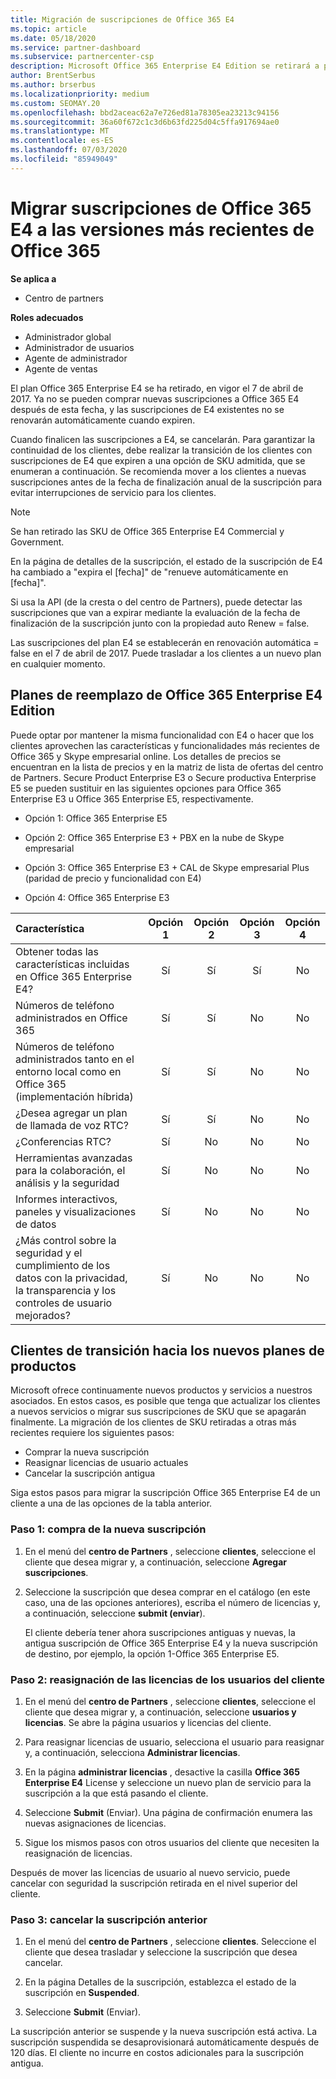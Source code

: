 ```yaml
---
title: Migración de suscripciones de Office 365 E4
ms.topic: article
ms.date: 05/18/2020
ms.service: partner-dashboard
ms.subservice: partnercenter-csp
description: Microsoft Office 365 Enterprise E4 Edition se retirará a partir del 7 de abril de 2017. Obtenga información sobre cómo migrar las suscripciones de clientes a las versiones más recientes de Office 365.
author: BrentSerbus
ms.author: brserbus
ms.localizationpriority: medium
ms.custom: SEOMAY.20
ms.openlocfilehash: bbd2aceac62a7e726ed81a78305ea23213c94156
ms.sourcegitcommit: 36a60f672c1c3d6b63fd225d04c5ffa917694ae0
ms.translationtype: MT
ms.contentlocale: es-ES
ms.lasthandoff: 07/03/2020
ms.locfileid: "85949049"
---
```

# <a name="migrate-office-365-e4-subscriptions-to-newer-office-365-versions"></a>Migrar suscripciones de Office 365 E4 a las versiones más recientes de Office 365

**Se aplica a**

-  Centro de partners

**Roles adecuados**
-   Administrador global
-   Administrador de usuarios
-   Agente de administrador
-   Agente de ventas

El plan Office 365 Enterprise E4 se ha retirado, en vigor el 7 de abril de 2017. Ya no se pueden comprar nuevas suscripciones a Office 365 E4 después de esta fecha, y las suscripciones de E4 existentes no se renovarán automáticamente cuando expiren.

Cuando finalicen las suscripciones a E4, se cancelarán. Para garantizar la continuidad de los clientes, debe realizar la transición de los clientes con suscripciones de E4 que expiren a una opción de SKU admitida, que se enumeran a continuación. Se recomienda mover a los clientes a nuevas suscripciones antes de la fecha de finalización anual de la suscripción para evitar interrupciones de servicio para los clientes. 

> [!NOTE]  
> Se han retirado las SKU de Office 365 Enterprise E4 Commercial y Government.
 
En la página de detalles de la suscripción, el estado de la suscripción de E4 ha cambiado a "expira el [fecha]" de "renueve automáticamente en [fecha]". 

Si usa la API (de la cresta o del centro de Partners), puede detectar las suscripciones que van a expirar mediante la evaluación de la fecha de finalización de la suscripción junto con la propiedad auto Renew = false. 

Las suscripciones del plan E4 se establecerán en renovación automática = false en el 7 de abril de 2017. Puede trasladar a los clientes a un nuevo plan en cualquier momento. 

## <a name="office-365-enterprise-e4-edition-replacement-plans"></a>Planes de reemplazo de Office 365 Enterprise E4 Edition

Puede optar por mantener la misma funcionalidad con E4 o hacer que los clientes aprovechen las características y funcionalidades más recientes de Office 365 y Skype empresarial online. Los detalles de precios se encuentran en la lista de precios y en la matriz de lista de ofertas del centro de Partners. Secure Product Enterprise E3 o Secure productiva Enterprise E5 se pueden sustituir en las siguientes opciones para Office 365 Enterprise E3 u Office 365 Enterprise E5, respectivamente.

- Opción 1: Office 365 Enterprise E5

- Opción 2: Office 365 Enterprise E3 + PBX en la nube de Skype empresarial

- Opción 3: Office 365 Enterprise E3 + CAL de Skype empresarial Plus (paridad de precio y funcionalidad con E4)

- Opción 4: Office 365 Enterprise E3


| Característica | Opción 1 | Opción 2 | Opción 3 | Opción 4 |
| :---    | :------: |   :---:  |   :---:  |   :---:  |
| Obtener todas las características incluidas en Office 365 Enterprise E4? | Sí | Sí | Sí | No |
| Números de teléfono administrados en Office 365 | Sí | Sí | No | No |
| Números de teléfono administrados tanto en el entorno local como en Office 365 (implementación híbrida) | Sí | Sí | No | No |
| ¿Desea agregar un plan de llamada de voz RTC? | Sí | Sí | No | No |
| ¿Conferencias RTC? | Sí | No | No | No |
| Herramientas avanzadas para la colaboración, el análisis y la seguridad | Sí | No | No | No |
| Informes interactivos, paneles y visualizaciones de datos | Sí | No | No | No | 
| ¿Más control sobre la seguridad y el cumplimiento de los datos con la privacidad, la transparencia y los controles de usuario mejorados? | Sí | No | No | No | 

## <a name="transition-customers-to-new-product-plans"></a>Clientes de transición hacia los nuevos planes de productos

Microsoft ofrece continuamente nuevos productos y servicios a nuestros asociados. En estos casos, es posible que tenga que actualizar los clientes a nuevos servicios o migrar sus suscripciones de SKU que se apagarán finalmente. La migración de los clientes de SKU retiradas a otras más recientes requiere los siguientes pasos:

-   Comprar la nueva suscripción
-   Reasignar licencias de usuario actuales
-   Cancelar la suscripción antigua

Siga estos pasos para migrar la suscripción Office 365 Enterprise E4 de un cliente a una de las opciones de la tabla anterior.

### <a name="step-1---purchase-the-new-subscription"></a>Paso 1: compra de la nueva suscripción

1. En el menú del **centro de Partners** , seleccione **clientes**, seleccione el cliente que desea migrar y, a continuación, seleccione **Agregar suscripciones**.

2. Seleccione la suscripción que desea comprar en el catálogo (en este caso, una de las opciones anteriores), escriba el número de licencias y, a continuación, seleccione **submit (enviar**).

   El cliente debería tener ahora suscripciones antiguas y nuevas, la antigua suscripción de Office 365 Enterprise E4 y la nueva suscripción de destino, por ejemplo, la opción 1-Office 365 Enterprise E5.

### <a name="step-2---reassign-the-customers-users-licenses"></a>Paso 2: reasignación de las licencias de los usuarios del cliente

1. En el menú del **centro de Partners** , seleccione **clientes**, seleccione el cliente que desea migrar y, a continuación, seleccione **usuarios y licencias**. Se abre la página usuarios y licencias del cliente.

2. Para reasignar licencias de usuario, selecciona el usuario para reasignar y, a continuación, selecciona **Administrar licencias**.

3. En la página **administrar licencias** , desactive la casilla **Office 365 Enterprise E4** License y seleccione un nuevo plan de servicio para la suscripción a la que está pasando el cliente.

4. Seleccione **Submit** (Enviar). Una página de confirmación enumera las nuevas asignaciones de licencias.

5. Sigue los mismos pasos con otros usuarios del cliente que necesiten la reasignación de licencias.

Después de mover las licencias de usuario al nuevo servicio, puede cancelar con seguridad la suscripción retirada en el nivel superior del cliente.

### <a name="step-3---cancel-the-old-subscription"></a>Paso 3: cancelar la suscripción anterior

1. En el menú del **centro de Partners** , seleccione **clientes**. Seleccione el cliente que desea trasladar y seleccione la suscripción que desea cancelar.

2. En la página Detalles de la suscripción, establezca el estado de la suscripción en **Suspended**.

3. Seleccione **Submit** (Enviar).

La suscripción anterior se suspende y la nueva suscripción está activa. La suscripción suspendida se desaprovisionará automáticamente después de 120 días. El cliente no incurre en costos adicionales para la suscripción antigua.



 



